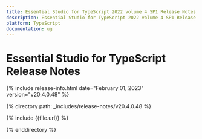 ```yaml
---
title: Essential Studio for TypeScript 2022 volume 4 SP1 Release Notes  
description: Essential Studio for TypeScript 2022 volume 4 SP1 Release Notes  
platform: TypeScript
documentation: ug
---
```


# Essential Studio for TypeScript  Release Notes  

{% include release-info.html date="February 01, 2023"  version="v20.4.0.48" %} 

{% directory path: _includes/release-notes/v20.4.0.48 %}

{% include {{file.url}} %}

{% enddirectory %}